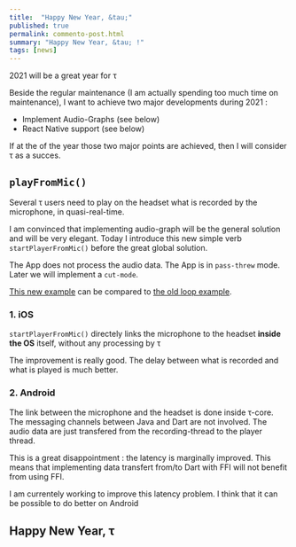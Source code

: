 ```yaml
---
title:  "Happy New Year, &tau;"
published: true
permalink: commento-post.html
summary: "Happy New Year, &tau; !"
tags: [news]
---
```


2021 will be a great year for &tau;

Beside the regular maintenance (I am actually spending too much time on maintenance), I want to achieve
two major developments during 2021 :

- Implement Audio-Graphs (see below)
- React Native support (see below)

If at the of the year those two major points are achieved, then I will consider &tau; as a succes.

## `playFromMic()`


Several &tau; users need to play on the headset what is recorded by the microphone, in quasi-real-time.

I am convinced that implementing audio-graph will be the general solution and will be very elegant.
Today I introduce this new simple verb `startPlayerFromMic()` before the great global solution.

The App does not process the audio data. The App is in `pass-threw` mode. Later we will implement a `cut-mode`.

[This new example](flutter_sound_examples_play_from_mic.html) can be compared to [the old loop example](flutter_sound_examples_stream_loop.html).

### 1. iOS

`startPlayerFromMic()` directely links the microphone to the headset **inside the OS** itself, without any processing by &tau;

The improvement is really good. The delay between what is recorded and what is played is much better.

### 2. Android

The link between the microphone and the headset is done inside &tau;-core.
The messaging channels between Java and Dart are not involved. The audio data are just transfered from the recording-thread to the player thread.

This is a great disappointment : the latency is marginally improved.
This means that implementing data transfert from/to Dart with FFI will not benefit from using FFI.

I am currentely working to improve this latency problem. I think that it can be possible to do better on Android

## Happy New Year, &tau;
